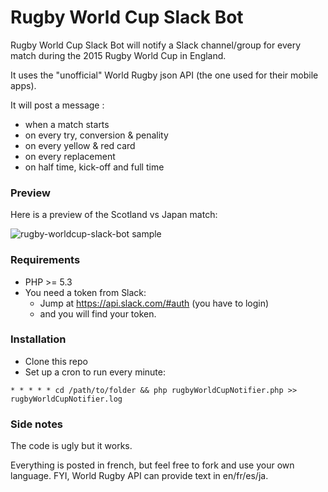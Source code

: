 # Rugby World Cup Slack Bot

Rugby World Cup Slack Bot will notify a Slack channel/group for every match during the 2015 Rugby World Cup in England.

It uses the "unofficial" World Rugby json API (the one used for their mobile apps).

It will post a message :
  - when a match starts
  - on every try, conversion & penality
  - on every yellow & red card
  - on every replacement
  - on half time, kick-off and full time

### Preview

Here is a preview of the Scotland vs Japan match:

![rugby-worldcup-slack-bot sample](http://i.imgur.com/egqDcus.png)

### Requirements

  - PHP >= 5.3
  - You need a token from Slack:
    - Jump at https://api.slack.com/#auth (you have to login)
    - and you will find your token.

### Installation

  - Clone this repo
  - Set up a cron to run every minute:

  ````
  * * * * * cd /path/to/folder && php rugbyWorldCupNotifier.php >> rugbyWorldCupNotifier.log
  ````

### Side notes

The code is ugly but it works.

Everything is posted in french, but feel free to fork and use your own language. FYI, World Rugby API can provide text in en/fr/es/ja.
